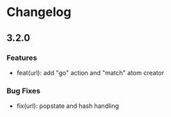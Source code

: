 # Changelog

## 3.2.0

### Features

- feat(url): add "go" action and "match" atom creator

### Bug Fixes

- fix(url): popstate and hash handling
